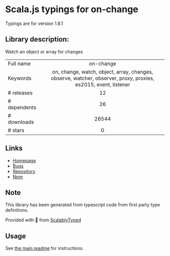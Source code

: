 
# Scala.js typings for on-change

Typings are for version 1.8.1

## Library description:
Watch an object or array for changes

|                    |                 |
| ------------------ | :-------------: |
| Full name          | on-change |
| Keywords           | on, change, watch, object, array, changes, observe, watcher, observer, proxy, proxies, es2015, event, listener |
| # releases         | 12 |
| # dependents       | 26 |
| # downloads        | 26544 |
| # stars            | 0 |

## Links
- [Homepage](https://github.com/sindresorhus/on-change#readme)
- [Bugs](https://github.com/sindresorhus/on-change/issues)
- [Repository](https://github.com/sindresorhus/on-change)
- [Npm](https://www.npmjs.com/package/on-change)
    


## Note
This library has been generated from typescript code from first party type definitions.

Provided with :purple_heart: from [ScalablyTyped](https://github.com/oyvindberg/ScalablyTyped)

## Usage
See [the main readme](../../readme.md) for instructions.


